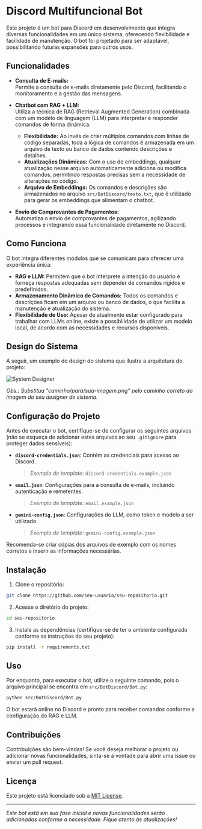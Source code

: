 # Discord Multifuncional Bot

Este projeto é um bot para Discord em desenvolvimento que integra diversas funcionalidades em um único sistema, oferecendo flexibilidade e facilidade de manutenção. O bot foi projetado para ser adaptável, possibilitando futuras expansões para outros usos.

## Funcionalidades

- **Consulta de E-mails:**  
  Permite a consulta de e-mails diretamente pelo Discord, facilitando o monitoramento e a gestão das mensagens.

- **Chatbot com RAG + LLM:**  
  Utiliza a técnica de RAG (Retrieval Augmented Generation) combinada com um modelo de linguagem (LLM) para interpretar e responder comandos de forma dinâmica.  
  - **Flexibilidade:** Ao invés de criar múltiplos comandos com linhas de código separadas, toda a lógica de comandos é armazenada em um arquivo de texto ou banco de dados contendo descrições e detalhes.  
  - **Atualizações Dinâmicas:** Com o uso de embeddings, qualquer atualização nesse arquivo automaticamente adiciona ou modifica comandos, permitindo respostas precisas sem a necessidade de alterações no código.
  - **Arquivo de Embeddings:** Os comandos e descrições são armazenados no arquivo `src/BotDiscord/texto.txt`, que é utilizado para gerar os embeddings que alimentam o chatbot.

- **Envio de Comprovantes de Pagamentos:**  
  Automatiza o envio de comprovantes de pagamentos, agilizando processos e integrando essa funcionalidade diretamente no Discord.

## Como Funciona

O bot integra diferentes módulos que se comunicam para oferecer uma experiência única:
- **RAG e LLM:** Permitem que o bot interprete a intenção do usuário e forneça respostas adequadas sem depender de comandos rígidos e predefinidos.
- **Armazenamento Dinâmico de Comandos:** Todos os comandos e descrições ficam em um arquivo ou banco de dados, o que facilita a manutenção e atualização do sistema.
- **Flexibilidade de Uso:** Apesar de atualmente estar configurado para trabalhar com LLMs online, existe a possibilidade de utilizar um modelo local, de acordo com as necessidades e recursos disponíveis.

## Design do Sistema

A seguir, um exemplo do design do sistema que ilustra a arquitetura do projeto:

![System Designer](https://raw.githubusercontent.com/Natsuzera/DiscordAI-Bot/master/imagens/ragbotsystem.png)

*Obs.: Substitua "caminho/para/sua-imagem.png" pelo caminho correto da imagem do seu designer de sistema.*

## Configuração do Projeto

Antes de executar o bot, certifique-se de configurar os seguintes arquivos (não se esqueça de adicionar estes arquivos ao seu `.gitignore` para proteger dados sensíveis):

- **`discord-credentials.json`**: Contém as credenciais para acesso ao Discord.  
  > *Exemplo de template:* `discord-credentials.example.json`

- **`email.json`**: Configurações para a consulta de e-mails, incluindo autenticação e remetentes.  
  > *Exemplo de template:* `email.example.json`

- **`gemini-config.json`**: Configurações do LLM, como token e modelo a ser utilizado.  
  > *Exemplo de template:* `gemini-config.example.json`

Recomenda-se criar cópias dos arquivos de exemplo com os nomes corretos e inserir as informações necessárias.

## Instalação

1. Clone o repositório:
```bash
git clone https://github.com/seu-usuario/seu-repositorio.git
```

2. Acesse o diretório do projeto:
```bash
cd seu-repositorio
```

3. Instale as dependências (certifique-se de ter o ambiente configurado conforme as instruções do seu projeto):
```bash
pip install -r requirements.txt
```

## Uso

Por enquanto, para executar o bot, utilize o seguinte comando, pois o arquivo principal se encontra em `src/BotDiscord/Bot.py`:
```bash
python src/BotDiscord/Bot.py
```

O bot estará online no Discord e pronto para receber comandos conforme a configuração do RAG e LLM.

## Contribuições

Contribuições são bem-vindas! Se você deseja melhorar o projeto ou adicionar novas funcionalidades, sinta-se à vontade para abrir uma issue ou enviar um pull request.

## Licença

Este projeto está licenciado sob a [MIT License](LICENSE).

---

*Este bot está em sua fase inicial e novas funcionalidades serão adicionadas conforme a necessidade. Fique atento às atualizações!*

